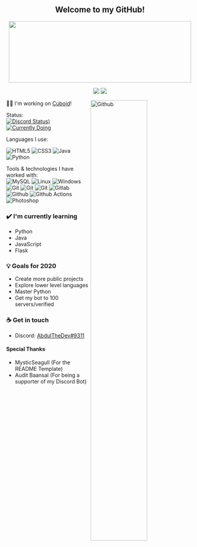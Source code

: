 <h2 align="center"> Welcome to my GitHub!<br/> </h2>
<p align="center">
  <img width="490" height="165" src="https://github-readme-stats.vercel.app/api?username=abduldoesdev&show_icons=true&hide_border=false&line_height=20&title_color=f69673&icon_color=1b93c9&show_owner=true"/>
  <p align="center">
    <a href="https://github.com/abduldoesdev/"><img src="https://img.shields.io/github/followers/abduldoesdev?color=%234CC61E&label=GitHub%20Followers%20%3A"/></a>
    <a href="https://twitch.tv/superbotseries"><img src="https://img.shields.io/twitch/status/superbotseries?label=Status%20Twitch%20%3A"/></a>
    <a href[![Discord Status)](https://img.shields.io/endpoint?url=https://dev.discordprofiles.me/api/badge/status/231733082804322304?simple=true&logo=discord&logoColor=white&color=43B581)](https://discord.gg/tfQqub6) 
[![Currently Doing](https://img.shields.io/badge/Currently%20Doing-Discord%20Boats-7289DA)](https://discord.boats) 
[![Twitter](https://img.shields.io/badge/Twitter-@RoeeLupo-00acee)](https://twitter.com/RoeeLupo) 
[![Email](https://img.shields.io/badge/Email%20Me-roee@discord.boats-FF6347)]() 

  </p>
</p>

<img width="55%" align="right" alt="Github" src="https://raw.githubusercontent.com/onimur/.github/master/.resources/git-header.svg" />
👩‍💻 I'm working on <a href = "https://cuboidbot.tk">Cuboid</a>!

Status: <br>
[![Discord Status)](https://img.shields.io/endpoint?url=https://dev.discordprofiles.me/api/badge/status/715340764485517442?simple=true&logo=discord&logoColor=white&color=43B581)](https://discord.gg/QCNkjnskk4) 
[![Currently Doing](https://img.shields.io/badge/Currently%20Doing-Cuboid%20Bot-7289DA)](https://cuboidbot.tk/) 


Languages I use: <br>

![HTML5](https://img.shields.io/badge/-HTML5-141414?style=flat&logo=html5)
![CSS3](https://img.shields.io/badge/-CSS3-141414?style=flat&logo=css3)
![Java](https://img.shields.io/badge/-Java-141414?style=flat&logo=java)
![Python](https://img.shields.io/badge/-Python-141414?style=flat&logo=python)

Tools & technologies I have worked with: <br>
![MySQL](https://img.shields.io/badge/-MySQL-141414?style=flat&logo=mysql)
![Linux](https://img.shields.io/badge/-Linux-141414?style=flat&logo=linux)
![Windows](https://img.shields.io/badge/-Windows-141414?style=flat&logo=windows)
![Git](https://img.shields.io/badge/-Nginx-141414?style=flat&logo=nginx)
![Git](https://img.shields.io/badge/-Apache-141414?style=flat&logo=apache)
![Git](https://img.shields.io/badge/-Git-141414?style=flat&logo=git)
![Gitlab](https://img.shields.io/badge/-Gitlab-141414?style=flat&logo=gitlab)
![Github](https://img.shields.io/badge/-Github-141414?style=flat&logo=github)
![Github Actions](https://img.shields.io/badge/-Github%20Actions-141414?style=flat&logo=github-actions)
![Photoshop](https://img.shields.io/badge/-Photoshop-141414?style=flat&logo=adobe-photoshop)

### ✔️ I'm currently learning
- Python
- Java
- JavaScript
- Flask


### 💡 Goals for 2020
- Create more public projects
- Explore lower level languages
- Master Python
- Get my bot to 100 servers/verified


### ☕ Get in touch
- Discord: <a href="https://discord.com/users/715340764485517442m">AbdulTheDev#9311</a>

#### Special Thanks
- MysticSeagull (For the README Template)
- Audit Baansal (For being a supporter of my Discord Bot)

